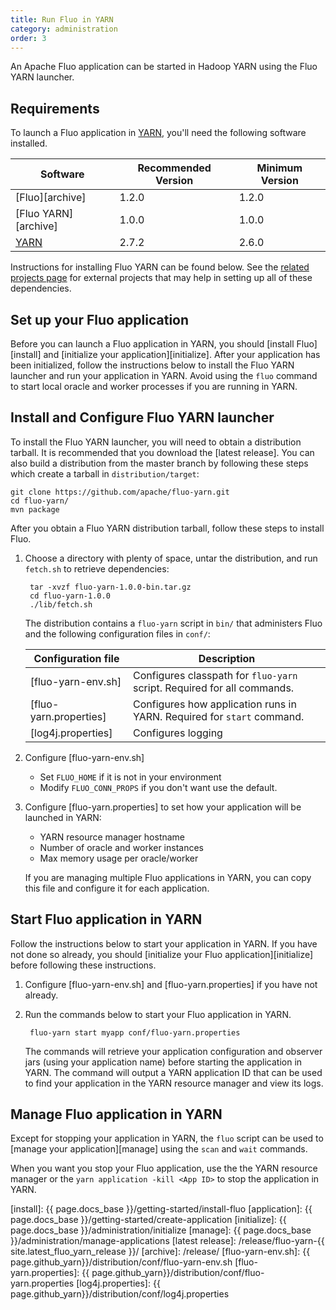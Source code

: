 ```yaml
---
title: Run Fluo in YARN
category: administration
order: 3
---
```


An Apache Fluo application can be started in Hadoop YARN using the Fluo YARN launcher.

## Requirements

To launch a Fluo application in [YARN], you'll need the following software installed.

| Software             | Recommended Version | Minimum Version |
|----------------------|---------------------|-----------------|
| [Fluo][archive]      | 1.2.0               | 1.2.0           |
| [Fluo YARN][archive] | 1.0.0               | 1.0.0           |
| [YARN]               | 2.7.2               | 2.6.0           |

Instructions for installing Fluo YARN can be found below. See the [related projects page][related] for external projects
that may help in setting up all of these dependencies.

## Set up your Fluo application

Before you can launch a Fluo application in YARN, you should [install Fluo][install] and [initialize your
application][initialize]. After your application has been initialized, follow the instructions below to install
the Fluo YARN launcher and run your application in YARN. Avoid using the `fluo` command to start local oracle
and worker processes if you are running in YARN.

## Install and Configure Fluo YARN launcher

To install the Fluo YARN launcher, you will need to obtain a distribution tarball. It is recommended that you
download the [latest release]. You can also build a distribution from the master branch by following these steps
which create a tarball in `distribution/target`:

    git clone https://github.com/apache/fluo-yarn.git
    cd fluo-yarn/
    mvn package

After you obtain a Fluo YARN distribution tarball, follow these steps to install Fluo.

1. Choose a directory with plenty of space, untar the distribution, and run `fetch.sh` to retrieve dependencies:

        tar -xvzf fluo-yarn-1.0.0-bin.tar.gz
        cd fluo-yarn-1.0.0
        ./lib/fetch.sh

    The distribution contains a `fluo-yarn` script in `bin/` that administers Fluo and the
    following configuration files in `conf/`:

    | Configuration file          | Description                                                             |
    |-----------------------------|-------------------------------------------------------------------------|
    | [fluo-yarn-env.sh]          | Configures classpath for `fluo-yarn` script. Required for all commands. |
    | [fluo-yarn.properties]      | Configures how application runs in YARN.  Required for `start` command. |
    | [log4j.properties]          | Configures logging                                                      |

2. Configure [fluo-yarn-env.sh]

    * Set `FLUO_HOME` if it is not in your environment
    * Modify `FLUO_CONN_PROPS` if you don't want use the default.

3. Configure [fluo-yarn.properties] to set how your application will be launched in YARN:

    * YARN resource manager hostname
    * Number of oracle and worker instances
    * Max memory usage per oracle/worker

   If you are managing multiple Fluo applications in YARN, you can copy this file and configure it for
   each application.

## Start Fluo application in YARN

Follow the instructions below to start your application in YARN. If you have not done so already, you should [initialize
your Fluo application][initialize] before following these instructions.

1. Configure [fluo-yarn-env.sh] and [fluo-yarn.properties] if you have not already.

2. Run the commands below to start your Fluo application in YARN.

        fluo-yarn start myapp conf/fluo-yarn.properties

   The commands will retrieve your application configuration and observer jars (using your application name) before
   starting the application in YARN. The command will output a YARN application ID that can be used to find your
   application in the YARN resource manager and view its logs.

## Manage Fluo application in YARN

Except for stopping your application in YARN, the `fluo` script can be used to [manage your application][manage] using the
`scan` and `wait` commands.

When you want you stop your Fluo application, use the the YARN resource manager or the 
`yarn application -kill <App ID>` to stop the application in YARN.

[Fluo]: https://fluo.apache.org/
[YARN]: https://hadoop.apache.org/
[related]: /related-projects/
[install]: {{ page.docs_base }}/getting-started/install-fluo
[application]: {{ page.docs_base }}/getting-started/create-application
[initialize]: {{ page.docs_base }}/administration/initialize
[manage]: {{ page.docs_base }}/administration/manage-applications
[latest release]: /release/fluo-yarn-{{ site.latest_fluo_yarn_release }}/
[archive]: /release/
[fluo-yarn-env.sh]: {{ page.github_yarn}}/distribution/conf/fluo-yarn-env.sh
[fluo-yarn.properties]: {{ page.github_yarn}}/distribution/conf/fluo-yarn.properties
[log4j.properties]: {{ page.github_yarn}}/distribution/conf/log4j.properties
